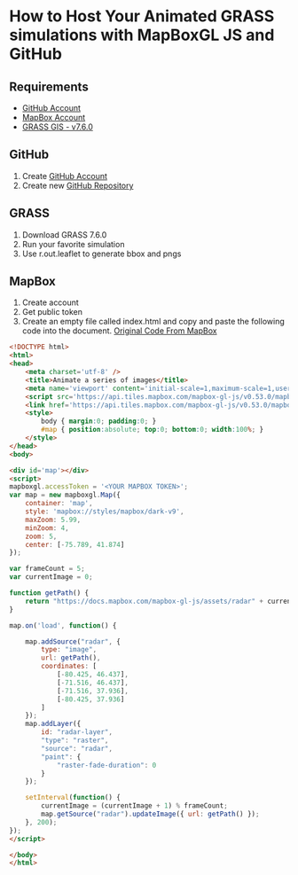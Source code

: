 # How to Host Your Animated GRASS simulations with MapBoxGL JS and GitHub

## Requirements

* [GitHub Account](https://github.com/)
* [MapBox Account](https://www.mapbox.com/)
* [GRASS GIS - v7.6.0](https://grass.osgeo.org/download/)

## GitHub

1. Create [GitHub Account](https://github.com/) 
2. Create new [GitHub Repository](https://help.github.com/articles/creating-a-new-repository) 

## GRASS

1. Download GRASS 7.6.0
2. Run your favorite simulation
3. Use r.out.leaflet to generate bbox and pngs

## MapBox

1. Create account
2. Get public token
3. Create an empty file called index.html and copy and paste the following code into the document. [Original Code From MapBox](https://docs.mapbox.com/mapbox-gl-js/example/animate-images/)

```html
<!DOCTYPE html>
<html>
<head>
    <meta charset='utf-8' />
    <title>Animate a series of images</title>
    <meta name='viewport' content='initial-scale=1,maximum-scale=1,user-scalable=no' />
    <script src='https://api.tiles.mapbox.com/mapbox-gl-js/v0.53.0/mapbox-gl.js'></script>
    <link href='https://api.tiles.mapbox.com/mapbox-gl-js/v0.53.0/mapbox-gl.css' rel='stylesheet' />
    <style>
        body { margin:0; padding:0; }
        #map { position:absolute; top:0; bottom:0; width:100%; }
    </style>
</head>
<body>

<div id='map'></div>
<script>
mapboxgl.accessToken = '<YOUR MAPBOX TOKEN>';
var map = new mapboxgl.Map({
    container: 'map',
    style: 'mapbox://styles/mapbox/dark-v9',
    maxZoom: 5.99,
    minZoom: 4,
    zoom: 5,
    center: [-75.789, 41.874]
});

var frameCount = 5;
var currentImage = 0;

function getPath() {
    return "https://docs.mapbox.com/mapbox-gl-js/assets/radar" + currentImage + ".gif";
}

map.on('load', function() {

    map.addSource("radar", {
        type: "image",
        url: getPath(),
        coordinates: [
            [-80.425, 46.437],
            [-71.516, 46.437],
            [-71.516, 37.936],
            [-80.425, 37.936]
        ]
    });
    map.addLayer({
        id: "radar-layer",
        "type": "raster",
        "source": "radar",
        "paint": {
            "raster-fade-duration": 0
        }
    });

    setInterval(function() {
        currentImage = (currentImage + 1) % frameCount;
        map.getSource("radar").updateImage({ url: getPath() });
    }, 200);
});
</script>

</body>
</html>
```